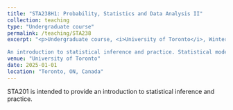```yaml
---
title: "STA238H1: Probability, Statistics and Data Analysis II"
collection: teaching
type: "Undergraduate course"
permalink: /teaching/STA238
excerpt: "<p>Undergraduate course, <i>University of Toronto</i>, Winter 2025 </p>

An introduction to statistical inference and practice. Statistical models and parameters, estimators of parameters and their statistical properties, methods of estimation, confidence intervals, hypothesis testing, likelihood function, the linear model. Use of statistical computation for data analysis and simulation."
venue: "University of Toronto"
date: 2025-01-01
location: "Toronto, ON, Canada"
---
```


STA201 is intended to provide an introduction to statistical inference and practice.
